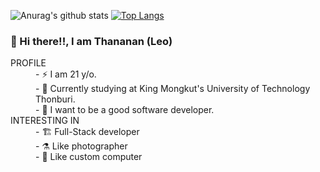 ![Anurag's github stats](https://github-readme-stats.vercel.app/api?username=bluebearrii&show_icons=true&theme=radical)
[![Top Langs](https://github-readme-stats.vercel.app/api/top-langs/?username=bluebearrii&layout=compact)](https://github.com/anuraghazra/github-readme-stats)
### 🚀 Hi there!!, I am Thananan (Leo)
<dl>
  <dt>PROFILE
    <dd> - ⚡️ I am 21 y/o.<br/>
    <dd> - 🌱 Currently studying at King Mongkut's University of Technology Thonburi.<br/>
    <dd> - 🎉 I want to be a good software developer.<br/>
  <dt>INTERESTING IN
    <dd> - 🏗 Full-Stack developer
    <dd> - ⚗ Like photographer
    <dd> - 📱 Like custom computer
</dl>
  
  
<!--
**BlueBearrii/BlueBearrii** is a ✨ _special_ ✨ repository because its `README.md` (this file) appears on your GitHub profile.

Here are some ideas to get you started:

- 🔭 I’m currently working on ...
- 🌱 I’m currently learning ...
- 👯 I’m looking to collaborate on ...
- 🤔 I’m looking for help with ...
- 💬 Ask me about ...
- 📫 How to reach me: ...
- 😄 Pronouns: ...
- ⚡ Fun fact: ...
-->
